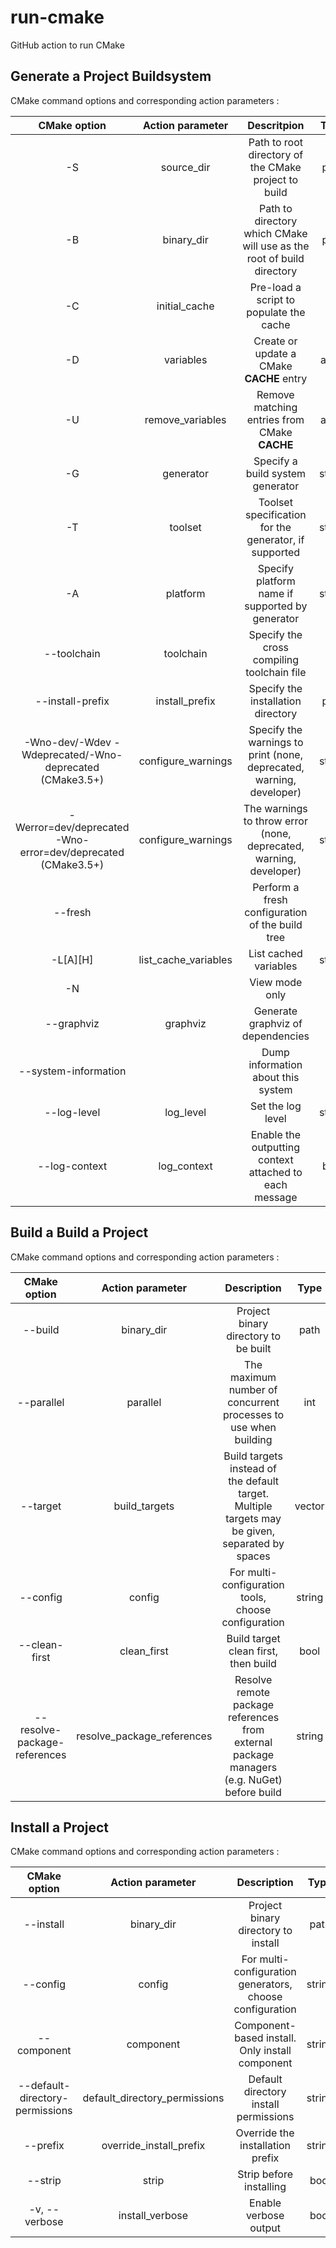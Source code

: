 # run-cmake
GitHub action to run CMake

## Generate a Project Buildsystem

CMake command options and corresponding action parameters :

|  CMake option                                                  |  Action parameter      |  Descritpion                                                            |  Type    |  Default                         | Available  |
|:--------------------------------------------------------------:|:----------------------:|:-----------------------------------------------------------------------:|:--------:|:--------------------------------:|:----------:|
|  -S                                                            |  source_dir            |  Path to root directory of the CMake project to build                   |  path    |  "./"                            |  ✔️         |
|  -B                                                            |  binary_dir            |  Path to directory which CMake will use as the root of build directory  |  path    |  "../build"                      |  ✔️         |
|  -C                                                            |  initial_cache         |  Pre-load a script to populate the cache                                |  file    |  ""                              |  ✔️         |
|  -D                                                            |  variables             |  Create or update a CMake **CACHE** entry                               |  array   |  []                              |  ✔️         |
|  -U                                                            |  remove_variables      |  Remove matching entries from CMake **CACHE**                           |  array   |  []                              |  ✔️         |
|  -G                                                            |  generator             |  Specify a build system generator                                       |  string  |  NMake Makefiles/Unix Makefiles  |  ✔️         |
|  -T                                                            |  toolset               |  Toolset specification for the generator, if supported                  |  string  |  ""                              |  ✔️         |
|  -A                                                            |  platform              |  Specify platform name if supported by generator                        |  string  |  ""                              |  ✔️         |
|  --toolchain                                                   |  toolchain             |  Specify the cross compiling toolchain file                             |  file    |  ""                              |  ✔️         |
|  --install-prefix                                              |  install_prefix        |  Specify the installation directory                                     |  path    |  ""                              |  ✔️         |
|  -Wno-dev/-Wdev -Wdeprecated/-Wno-deprecated (CMake3.5+)       |  configure_warnings    |  Specify the warnings to print (none, deprecated, warning, developer)   |  string  |  ""                              |  ✔️         |
|  -Werror=dev/deprecated -Wno-error=dev/deprecated (CMake3.5+)  |  configure_warnings    |  The warnings to throw error (none, deprecated, warning, developer)     |  string  |  ""                              |  ✔️         |
|  --fresh                                                       |                        |  Perform a fresh configuration of the build tree                        |          |                                  |  ❌        |
|  -L[A][H]                                                      |  list_cache_variables  |  List cached variables                                                  |  string  |  "none"                          |  ✔️         |
|  -N                                                            |                        |  View mode only                                                         |          |                                  |  ❌        |
|  --graphviz                                                    |  graphviz              |  Generate graphviz of dependencies                                      |  file    |  ""                              |  ✔️         |
|  --system-information                                          |                        |  Dump information about this system                                     |          |                                  |  ❌        |
|  --log-level                                                   |  log_level             |  Set the log level                                                      |  string  |  ""                              |  ✔️         |
|  --log-context                                                 |  log_context           |  Enable the outputting context attached to each message                 |  bool    |                                  |  ✔️         |

## Build a Build a Project

CMake command options and corresponding action parameters :

|  CMake option                     |  Action parameter               |  Description                                                                                      |  Type    |  Default         |  Available  |
|:---------------------------------:|:-------------------------------:|:-------------------------------------------------------------------------------------------------:|:--------:|:----------------:|:-----------:|
|  --build                          |  binary_dir                     |  Project binary directory to be built                                                             |  path    |  "../build"      |  ✔️          |
|  --parallel                       |  parallel                       |  The maximum number of concurrent processes to use when building                                  |  int     |  core available  |  3.12+      |
|  --target                         |  build_targets                  |  Build targets instead of the default target. Multiple targets may be given, separated by spaces  |  vector  |  []              |  ✔️          |
|  --config                         |  config                         |  For multi-configuration tools, choose configuration                                              |  string  |  ""              |  ✔️          |
|  --clean-first                    |  clean_first                    |  Build target clean first, then build                                                             |  bool    |  false           |  ✔️          |
|  --resolve-package-references     |  resolve_package_references     |  Resolve remote package references from external package managers (e.g. NuGet) before build       |  string  |  ""              |  ✔️          |

## Install a Project

CMake command options and corresponding action parameters :

|  CMake option                     |  Action parameter               |  Description                                                                                                       |  Type    |  Default     | Available  |
|:---------------------------------:|:-------------------------------:|:------------------------------------------------------------------------------------------------------------------:|:--------:|:------------:|:----------:|
|  --install                        |  binary_dir                     |  Project binary directory to install                                                                               |  path    |  "../build"  |  ✔️         |
|  --config                         |  config                         |  For multi-configuration generators, choose configuration                                                          |  string  |  ""          |  ✔️         |
|  --component                      |  component                      |  Component-based install. Only install component                                                                   |  string  |  ""          |  ✔️         |
|  --default-directory-permissions  |  default_directory_permissions  |  Default directory install permissions                                                                             |  string  |  ""          | 3.19+      |
|  --prefix                         |  override_install_prefix        |  Override the installation prefix                                                                                  |  string  |  ""          | 3.15+      |
|  --strip                          |  strip                          |  Strip before installing                                                                                           |  bool    |  false       | 3.15+      |
|  -v, --verbose                    |  install_verbose                |  Enable verbose output                                                                                             |  bool    |  false       |  ✔️         |
